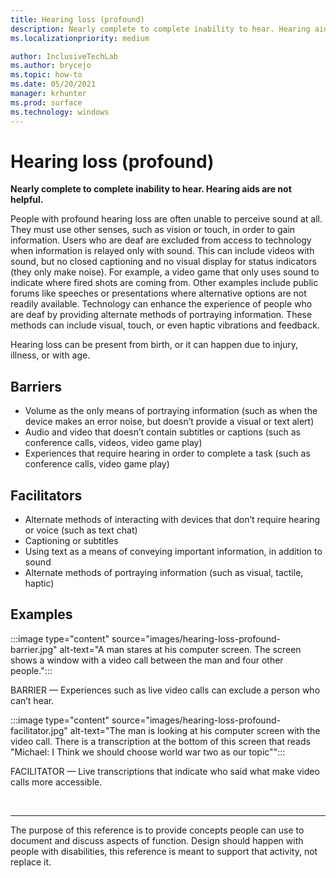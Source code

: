 ```yaml
---
title: Hearing loss (profound)
description: Nearly complete to complete inability to hear. Hearing aids are not helpful. 
ms.localizationpriority: medium

author: InclusiveTechLab
ms.author: brycejo 
ms.topic: how-to
ms.date: 05/20/2021
manager: krhunter
ms.prod: surface
ms.technology: windows
---
```


# Hearing loss (profound)

**Nearly complete to complete inability to hear. Hearing aids are not helpful.**

People with profound hearing loss are often unable to perceive sound at all. They must use other senses, such as vision or touch, in order to gain information. Users who are deaf are excluded from access to technology when information is relayed only with sound. This can include videos with sound, but no closed captioning and no visual display for status indicators (they only make noise). For example, a video game that only uses sound to indicate where fired shots are coming from. Other examples include public forums like speeches or presentations where alternative options are not readily available. Technology can enhance the experience of people who are deaf by providing alternate methods of portraying information. These methods can include visual, touch, or even haptic vibrations and feedback.

Hearing loss can be present from birth, or it can happen due to injury, illness, or with age.

## Barriers

* Volume as the only means of portraying information (such as when the device makes an error noise, but doesn’t provide a visual or text alert)
* Audio and video that doesn’t contain subtitles or captions (such as conference calls, videos, video game play)
* Experiences that require hearing in order to complete a task (such as conference calls, video game play)


## Facilitators
* Alternate methods of interacting with devices that don’t require hearing or voice (such as text chat)​
* Captioning or subtitles ​
* Using text as a means of conveying important information, in addition to sound​
* Alternate methods of portraying information (such as visual, tactile, haptic)​


## Examples

:::image type="content" source="images/hearing-loss-profound-barrier.jpg" alt-text="A man stares at his computer screen. The screen shows a  window with a video call between the man and four other people.":::

BARRIER — Experiences such as live video calls can exclude a person who can’t hear. 

:::image type="content" source="images/hearing-loss-profound-facilitator.jpg" alt-text="The man is looking at his computer screen with the video call. There is a transcription at the bottom of this screen that reads &quot;Michael: I Think we should choose world war two as our topic&quot;":::

FACILITATOR — Live transcriptions that indicate who said what make video calls more accessible. 

&nbsp;

[comment]: # (Footer statement)
___
The purpose of this reference is to provide concepts people can use to document and discuss aspects of function. Design should happen with people with disabilities, this reference is meant to support that activity, not replace it. 
